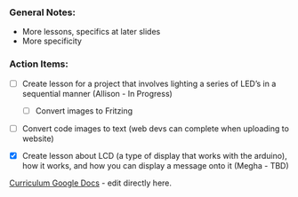 ### **General Notes**:
- More lessons, specifics at later slides
- More specificity

### **Action Items:**
- [ ] Create lesson for a project that involves lighting a series of LED’s in a sequential manner (Allison - In Progress)
	- [ ] Convert images to Fritzing 
- [ ] Convert code images to text (web devs can complete when uploading to website)

- [x] Create lesson about LCD (a type of display that works with the arduino), how it works, and how you can display a message onto it (Megha - TBD)

[Curriculum Google Docs](../Links/Curriculum%20Google%20Docs.md) - edit directly here.

